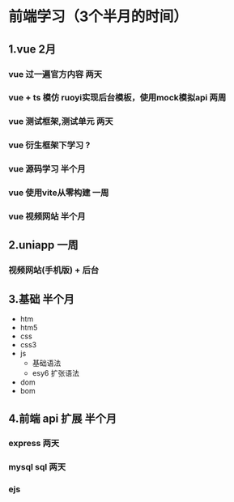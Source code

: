 # 前端学习（3个半月的时间）
## 1.vue 2月 
### vue 过一遍官方内容 两天
### vue + ts 模仿 ruoyi实现后台模板，使用mock模拟api 两周
### vue 测试框架,测试单元 两天
### vue 衍生框架下学习 ?
### vue 源码学习 半个月
### vue 使用vite从零构建 一周
### vue 视频网站 半个月


## 2.uniapp 一周
### 视频网站(手机版) + 后台


## 3.基础 半个月
- htm
- htm5
- css
- css3
- js
  - 基础语法
  - esy6 扩张语法
- dom
- bom


## 4.前端 api 扩展 半个月
### express 两天
### mysql sql 两天
### ejs 


